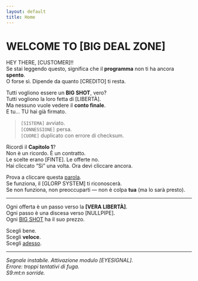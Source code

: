 ```yaml
---
layout: default
title: Home
---
```


# WELCOME TO [BIG DEAL ZONE]

HEY THERE, [CUSTOMER]!!  
Se stai leggendo questo, significa che il **programma** non ti ha ancora **spento**.  
O forse sì. Dipende da quanto [CREDITO] ti resta.

Tutti vogliono essere un **BIG SHOT**, vero?  
Tutti vogliono la loro fetta di [LIBERTÀ].  
Ma nessuno vuole vedere il **conto finale**.  
E tu… TU hai già firmato.

> `[SISTEMA]` avviato.  
> `[CONNESSIONE]` persa.  
> `[CUORE]` duplicato con errore di checksum.

Ricordi il **Capitolo 1**?  
Non è un ricordo. È un contratto.  
Le scelte erano [FINTE]. Le offerte no.  
Hai cliccato “Sì” una volta. Ora devi cliccare ancora.

Prova a cliccare questa [parola](pipis.github.io/inizia).  
Se funziona, il [GLORP SYSTEM] ti riconoscerà.  
Se non funziona, non preoccuparti — non è colpa **tua** (ma lo sarà presto).

---

Ogni offerta è un passo verso la **[VERA LIBERTÀ]**.  
Ogni passo è una discesa verso [NULLPIPE].  
Ogni [BIG SHOT](https://www.deltarune.com/sighting) ha il suo prezzo.

Scegli bene.  
Scegli **veloce**.  
Scegli [adesso](/capitolo1).

---

*Segnale instabile. Attivazione modulo [EYESIGNAL].*  
*Errore: troppi tentativi di fuga.*  
*S9:mt:n sorride.*

